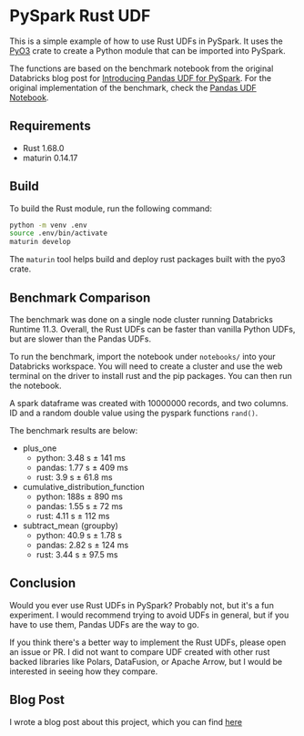 # PySpark Rust UDF

This is a simple example of how to use Rust UDFs in PySpark. It uses the [PyO3](https://pyo3.rs/v0.18.3/) crate to create a Python module that can be imported into PySpark.

The functions are based on the benchmark notebook from the original Databricks blog post for [Introducing Pandas UDF for PySpark](https://www.databricks.com/blog/2017/10/30/introducing-vectorized-udfs-for-pyspark.html). For the original implementation of the benchmark, check the [Pandas UDF Notebook](https://databricks-prod-cloudfront.cloud.databricks.com/public/4027ec902e239c93eaaa8714f173bcfc/1281142885375883/2174302049319883/7729323681064935/latest.html).

## Requirements

- Rust 1.68.0
- maturin 0.14.17

## Build

To build the Rust module, run the following command:

```bash
python -m venv .env
source .env/bin/activate
maturin develop
```

The `maturin` tool helps build and deploy rust packages built with the pyo3 crate.

## Benchmark Comparison

The benchmark was done on a single node cluster running Databricks Runtime 11.3. Overall, the Rust UDFs can be faster than vanilla Python UDFs, but are slower than the Pandas UDFs.

To run the benchmark, import the notebook under `notebooks/` into your Databricks workspace. You will need to create a cluster and use the web terminal on the driver to install rust and the pip packages. You can then run the notebook.

A spark dataframe was created with 10000000 records, and two columns. ID and a random double value using the pyspark functions `rand()`.

The benchmark results are below:

- plus_one
  - python: 3.48 s ± 141 ms
  - pandas: 1.77 s ± 409 ms
  - rust: 3.9 s ± 61.8 ms
- cumulative_distribution_function
  - python: 188s ± 890 ms
  - pandas: 1.55 s ± 72 ms
  - rust: 4.11 s ± 112 ms
- subtract_mean (groupby)
  - python: 40.9 s ± 1.78 s
  - pandas: 2.82 s ± 124 ms
  - rust: 3.44 s ± 97.5 ms

## Conclusion

Would you ever use Rust UDFs in PySpark? Probably not, but it's a fun experiment. I would recommend trying to avoid UDFs in general, but if you have to use them, Pandas UDFs are the way to go.

If you think there's a better way to implement the Rust UDFs, please open an issue or PR. I did not want to compare UDF created with other rust backed libraries like Polars, DataFusion, or Apache Arrow, but I would be interested in seeing how they compare.

## Blog Post

I wrote a blog post about this project, which you can find [here]()
